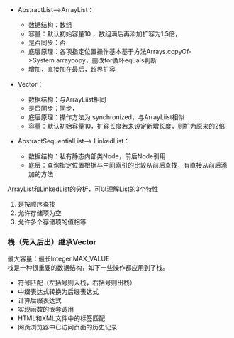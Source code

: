 + AbstractList-->ArrayList： 
  - 数据结构：数组
  - 容量：默认初始容量10 ，数组满后再添加扩容为1.5倍，
  - 是否同步：否
  - 底层原理：各项指定位置操作基本基于方法Arrays.copyOf->System.arraycopy，删改for循环equals判断
  - 增加，直接加在最后，超界扩容
+ Vector： 
  - 数据结构：与ArrayLiist相同
  - 是否同步：同步，
  - 底层原理：操作方法为 synchronized，与ArrayLiist相似
  - 容量：默认初始容量10，扩容长度若未设定新增长度，则扩为原来的2倍

+ AbstractSequentialList-->
LinkedList：
  - 数据结构：私有静态内部类Node，前后Node引用
  - 底层：查询指定位置根据与中间索引的比较从前后查找，有直接从前后添加的方法

ArrayList和LinkedList的分析，可以理解List的3个特性 
1. 是按顺序查找 
2. 允许存储项为空 
3. 允许多个存储项的值相等 


### 栈（先入后出）继承Vector
最大容量：最长Integer.MAX_VALUE  
栈是一种很重要的数据结构，如下一些操作都应用到了栈。 
* 符号匹配（左括号则入栈，右括号则出栈）
* 中缀表达式转换为后缀表达式
* 计算后缀表达式
* 实现函数的嵌套调用
* HTML和XML文件中的标签匹配
* 网页浏览器中已访问页面的历史记录